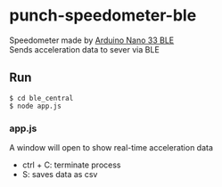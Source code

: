 # punch-speedometer-ble

Speedometer made by [Arduino Nano 33 BLE](https://www.switch-science.com/products/7667)  
Sends acceleration data to sever via BLE

## Run

```
$ cd ble_central
$ node app.js
```

### app.js

A window will open to show real-time acceleration data

- ctrl + C: terminate process
- S:        saves data as csv